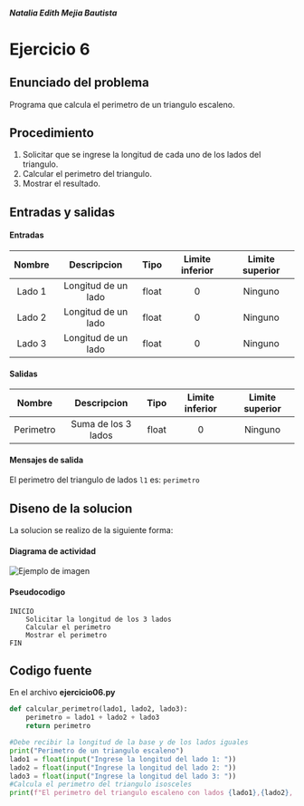 ##### Natalia Edith Mejia Bautista 
# Ejercicio 6

## Enunciado del problema
Programa que calcula el perimetro de un triangulo escaleno.


## Procedimiento 
1. Solicitar que se ingrese la longitud de cada uno de los lados del triangulo.
2. Calcular el perimetro del triangulo.
3. Mostrar el resultado.

## Entradas y salidas
#### Entradas
| Nombre  | Descripcion  | Tipo | Limite inferior | Limite superior |
|:-------------:|:---------------:| :-------------:|:---------:|:---------:|
| Lado 1       |Longitud de un lado | float | 0 | Ninguno |
| Lado 2       |Longitud de un lado | float | 0 | Ninguno |
| Lado 3       |Longitud de un lado | float | 0 | Ninguno |

#### Salidas
| Nombre  | Descripcion  | Tipo | Limite inferior | Limite superior |
|:-------------:|:---------------:| :-------------:|:---------:|:---------:|
| Perimetro       |Suma de los 3 lados| float | 0 | Ninguno |

#### Mensajes de salida
El perimetro del triangulo de lados `l1` es: `perimetro`

## Diseno de la solucion 
La solucion se realizo de la siguiente forma:
#### Diagrama de actividad
![Ejemplo de imagen](https://ejemplo.com/imagen.png)


#### Pseudocodigo
```plaintext
INICIO
    Solicitar la longitud de los 3 lados
    Calcular el perimetro
    Mostrar el perimetro
FIN
```

## Codigo fuente
En el archivo **ejercicio06.py**
```python
def calcular_perimetro(lado1, lado2, lado3):
    perimetro = lado1 + lado2 + lado3
    return perimetro

#Debe recibir la longitud de la base y de los lados iguales
print("Perimetro de un triangulo escaleno")
lado1 = float(input("Ingrese la longitud del lado 1: "))
lado2 = float(input("Ingrese la longitud del lado 2: "))
lado3 = float(input("Ingrese la longitud del lado 3: "))
#Calcula el perimetro del triangulo isosceles
print(f"El perimetro del triangulo escaleno con lados {lado1},{lado2}, {lado3} es:", calcular_perimetro(lado1, lado2, lado3))
```
